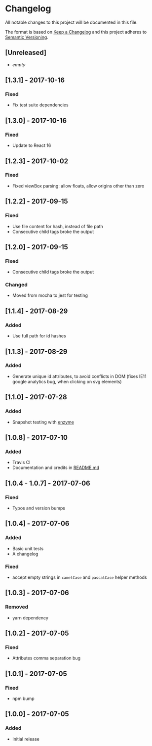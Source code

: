 # Changelog
All notable changes to this project will be documented in this file.

The format is based on [Keep a Changelog](http://keepachangelog.com/en/1.0.0/)
and this project adheres to [Semantic Versioning](http://semver.org/spec/v2.0.0.html).

## [Unreleased]
- _empty_

## [1.3.1] - 2017-10-16
### Fixed
- Fix test suite dependencies

## [1.3.0] - 2017-10-16
### Fixed
- Update to React 16

## [1.2.3] - 2017-10-02
### Fixed
- Fixed viewBox parsing: allow floats, allow origins other than zero

## [1.2.2] - 2017-09-15
### Fixed
- Use file content for hash, instead of file path
- Consecutive child tags broke the output

## [1.2.0] - 2017-09-15
### Fixed
- Consecutive child tags broke the output
### Changed
- Moved from mocha to jest for testing

## [1.1.4] - 2017-08-29
### Added
- Use full path for id hashes

## [1.1.3] - 2017-08-29
### Added
- Generate unique id attributes, to avoid conflicts in DOM (fixes IE11 google analytics bug, when clicking on svg elements)

## [1.1.0] - 2017-07-28
### Added
- Snapshot testing with [enzyme](https://github.com/airbnb/enzyme)

## [1.0.8] - 2017-07-10
### Added
- Travis CI
- Documentation and credits in [README.md](./README.md)

## [1.0.4 - 1.0.7] - 2017-07-06
### Fixed
- Typos and version bumps

## [1.0.4] - 2017-07-06
### Added
- Basic unit tests
- A changelog
### Fixed
- accept empty strings in `camelCase` and `pascalCase` helper methods

## [1.0.3] - 2017-07-06
### Removed
- yarn dependency

## [1.0.2] - 2017-07-05
### Fixed
- Attributes comma separation bug

## [1.0.1] - 2017-07-05
### Fixed
- npm bump

## [1.0.0] - 2017-07-05
### Added
- Initial release